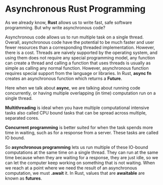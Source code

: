 # Asynchronous Rust Programming

As we already know, **Rust** allows us to write fast, safe software programming. But why write asynchronous code?

Asynchronous code allows us to run multiple task on a single thread. Overall, asynchronous code have the potential to be much faster and user fewer resources than a corresponding threaded implementation. However, there is a cost. Threads are naively supported by the operating system, and using them does not require any special programming model, any function can create a thread and calling a function that uses threads is usually as simple as calling any normal function. However, asynchronous function requires special support from the language or libraries. In Rust,  **async fn** creates an asynchronous function which returns a **Future**.

Here when we talk about **async**, we are talking about running code concurrently, or having multiple overlapping (in time) computation run on a single thread.

**Multithreading** is ideal when you have multiple computational intensive tasks also called CPU bound tasks that can be spread across multiple, separated cores.

**Concurrent programming** is better suited for when the task spends more time in waiting, such as for a response from a server. These tasks are called IO bound. 

So **asynchronous programming** lets us run multiple of these IO-bound computations at the same time on a single thread. They can run at the same time because when they are waiting for a response, they are just idle, so we can let the computer keep working on something that is not waiting. When we reach at a point where we need the result of an asynchronous computation, we must **.await** it. In Rust, values that are **awaitable** are known as **futures**.
